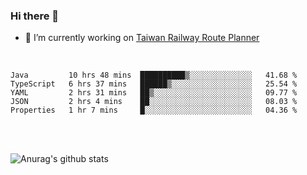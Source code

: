 ### Hi there 👋

- 🔭 I’m currently working on [Taiwan Railway Route Planner](https://github.com/Taiwan-Railway-Route-Planner)

<br/>

<!--START_SECTION:waka-->
```text
Java         10 hrs 48 mins  ██████████▒░░░░░░░░░░░░░░   41.68 % 
TypeScript   6 hrs 37 mins   ██████▒░░░░░░░░░░░░░░░░░░   25.54 % 
YAML         2 hrs 31 mins   ██▒░░░░░░░░░░░░░░░░░░░░░░   09.77 % 
JSON         2 hrs 4 mins    ██░░░░░░░░░░░░░░░░░░░░░░░   08.03 % 
Properties   1 hr 7 mins     █░░░░░░░░░░░░░░░░░░░░░░░░   04.36 % 
```
<!--END_SECTION:waka-->

<br/>
<br/>

![Anurag's github stats](https://github-readme-stats.vercel.app/api?username=DepickereSven&show_icons=true&theme=tokyonight)



<!--
**DepickereSven/DepickereSven** is a ✨ _special_ ✨ repository because its `README.md` (this file) appears on your GitHub profile.

Here are some ideas to get you started:

- 🔭 I’m currently working on ...
- 🌱 I’m currently learning ...
- 👯 I’m looking to collaborate on ...
- 🤔 I’m looking for help with ...
- 💬 Ask me about ...
- 📫 How to reach me: ...
- 😄 Pronouns: ...
- ⚡ Fun fact: ...
-->
